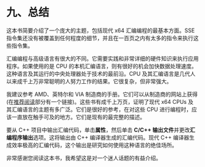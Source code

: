 # 九、总结

这本书简要介绍了一个庞大的主题，包括现代 x64 汇编编程的最基本方面。SSE 指令集还没有被覆盖到任何程度的细节，并且在一百页之内有太多的指令来执行这些指令集。

汇编编程与高级语言有很大的不同。它需要实践和非常详细的硬件知识来执行应用程序。如果使用的是 CPU 的本机汇编语言，则有很好的机会加快数据处理速度。这种语言及其运行的中央处理器处于技术的最前沿。CPU 及其汇编语言是几代人以来成千上万非常聪明的人努力工作的结果。它很复杂，但非常强大。

我建议参考 AMD、英特尔和 VIA 制造商的手册。它们可以从制造商的网站上获得(在[推荐阅读](Assembly_0013.htm#_Recommended_Reading)部分有一个链接)。这些书有成千上万页，证明了现代 x64 CPUs 及其汇编语言的主题有多广泛。它们是很好的参考，在对这些 CPU 进行编程时，应该一直放在触手可及的地方。它们是现有的最完整的描述。

要从 C++ 项目中输出汇编代码，单击**属性**，然后单击 **C/C++ 输出文件**并更改**汇编程序输出**选项。这将输出由 C++ 编译器生成的汇编代码。现代 C++ 编译器生成效率极高的汇编代码，这个输出是研究如何使用这种语言的绝佳场所。

非常感谢您阅读这本书，我希望这是对一个迷人话题的有益介绍。